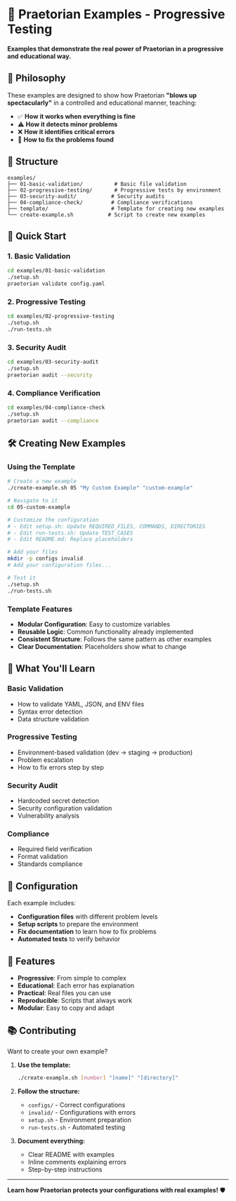# 🚀 Praetorian Examples - Progressive Testing

**Examples that demonstrate the real power of Praetorian in a progressive and educational way.**

## 🎯 Philosophy

These examples are designed to show how Praetorian **"blows up spectacularly"** in a controlled and educational manner, teaching:

- ✅ **How it works when everything is fine**
- ⚠️ **How it detects minor problems**
- ❌ **How it identifies critical errors**
- 🔧 **How to fix the problems found**

## 📁 Structure

```
examples/
├── 01-basic-validation/          # Basic file validation
├── 02-progressive-testing/       # Progressive tests by environment
├── 03-security-audit/           # Security audits
├── 04-compliance-check/         # Compliance verifications
├── template/                    # Template for creating new examples
└── create-example.sh           # Script to create new examples
```

## 🚀 Quick Start

### 1. Basic Validation
```bash
cd examples/01-basic-validation
./setup.sh
praetorian validate config.yaml
```

### 2. Progressive Testing
```bash
cd examples/02-progressive-testing
./setup.sh
./run-tests.sh
```

### 3. Security Audit
```bash
cd examples/03-security-audit
./setup.sh
praetorian audit --security
```

### 4. Compliance Verification
```bash
cd examples/04-compliance-check
./setup.sh
praetorian audit --compliance
```

## 🛠️ Creating New Examples

### Using the Template
```bash
# Create a new example
./create-example.sh 05 "My Custom Example" "custom-example"

# Navigate to it
cd 05-custom-example

# Customize the configuration
# - Edit setup.sh: Update REQUIRED_FILES, COMMANDS, DIRECTORIES
# - Edit run-tests.sh: Update TEST_CASES
# - Edit README.md: Replace placeholders

# Add your files
mkdir -p configs invalid
# Add your configuration files...

# Test it
./setup.sh
./run-tests.sh
```

### Template Features
- **Modular Configuration**: Easy to customize variables
- **Reusable Logic**: Common functionality already implemented
- **Consistent Structure**: Follows the same pattern as other examples
- **Clear Documentation**: Placeholders show what to change

## 🎯 What You'll Learn

### **Basic Validation**
- How to validate YAML, JSON, and ENV files
- Syntax error detection
- Data structure validation

### **Progressive Testing**
- Environment-based validation (dev → staging → production)
- Problem escalation
- How to fix errors step by step

### **Security Audit**
- Hardcoded secret detection
- Security configuration validation
- Vulnerability analysis

### **Compliance**
- Required field verification
- Format validation
- Standards compliance

## 🔧 Configuration

Each example includes:
- **Configuration files** with different problem levels
- **Setup scripts** to prepare the environment
- **Fix documentation** to learn how to fix problems
- **Automated tests** to verify behavior

## 🎨 Features

- **Progressive**: From simple to complex
- **Educational**: Each error has explanation
- **Practical**: Real files you can use
- **Reproducible**: Scripts that always work
- **Modular**: Easy to copy and adapt

## 📚 Contributing

Want to create your own example?

1. **Use the template:**
   ```bash
   ./create-example.sh [number] "[name]" "[directory]"
   ```

2. **Follow the structure:**
   - `configs/` - Correct configurations
   - `invalid/` - Configurations with errors
   - `setup.sh` - Environment preparation
   - `run-tests.sh` - Automated testing

3. **Document everything:**
   - Clear README with examples
   - Inline comments explaining errors
   - Step-by-step instructions

---

**Learn how Praetorian protects your configurations with real examples!** 🛡️ 